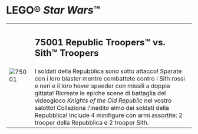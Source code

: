# LEGO® *Star Wars*™

<table>
<tbody>
  <tr>
    <td rowspan="2"><img src="https://www.lego.com/cdn/product-assets/product.img.pri/75001_prod.jpg" alt="75001"></td>
    <td>
      <h2>75001 Republic Troopers™ vs. Sith™ Troopers</h2>
    </td>
  </tr>
  <tr>
    <td valign="top">I soldati della Repubblica sono sotto attacco! Sparate con i loro blaster mentre combattete contro i Sith rossi e neri e il loro hover speeder con missili a doppia gittata! Ricreate le epiche scene di battaglia del videogioco <i>Knights of the Old Republic</i> nel vostro salotto! Colleziona l’inedito elmo dei soldati della Repubblica! Include 4 minifigure con armi assortite: 2 trooper della Repubblica e 2 trooper Sith.</td>
  </tr>
</tbody>
</table>